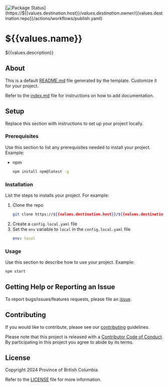 [![Package Status](https://${{values.destination.host}}/${{values.destination.owner}}/${{values.destination.repo}}/actions/workflows/publish.yaml/badge.svg)](https://${{values.destination.host}}/${{values.destination.owner}}/${{values.destination.repo}}/actions/workflows/publish.yaml)


# ${{values.name}}

${{values.description}}

## About

This is a default [README.md](README.md) file generated by the template. Customize it for your project.

Refer to the [index.md](docs/index.md) file for instructions on how to add documentation.


## Setup

Replace this section with instructions to set up your project locally. 

### Prerequisites

Use this section to list any prerequisites needed to install your project. Example:
* npm
  ```sh
  npm install npm@latest -g
  ```

### Installation

List the steps to installs your project. For example:

1. Clone the repo
   ```sh
   git clone https://${{values.destination.host}}/${{values.destination.owner}}/${{values.destination.repo}}.git
   ```
1. Create a `config.local.yaml` file
1. Set the `env` variable to `local` in the `config.local.yaml` file
   ```yaml
   env: local
   ```

### Usage

Use this section to describe how to use your project. Example:

```sh
npm start
```

## Getting Help or Reporting an Issue

To report bugs/issues/features requests, please file an [issue]( https://${{values.destination.host}}/${{values.destination.owner}}/${{values.destination.repo}}/issues).


## Contributing
If you would like to contribute, please see our [contributing](CONTRIBUTING.md) guidelines.

Please note that this project is released with a [Contributor Code of Conduct](CODE-OF-CONDUCT.md). By participating in this project you agree to abide by its terms.

## License

Copyright 2024 Province of British Columbia

Refer to the [LICENSE](LICENSE.md) file for more information.

